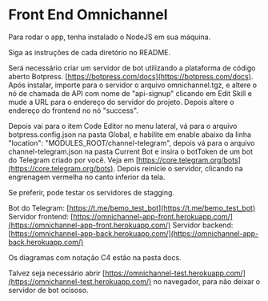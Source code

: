 # Front End Omnichannel

Para rodar o app, tenha instalado o NodeJS em sua máquina.

Siga as instruções de cada diretório no README.

Será necessário criar um servidor de bot utilizando a plataforma de código aberto Botpress. [https://botpress.com/docs](https://botpress.com/docs). Após instalar, importe para o servidor o arquivo omnichannel.tgz, e altere o nó de chamada de API com nome de "api-signup" clicando em Edit Skill e mude a URL para o endereço do servidor do projeto. Depois altere o endereço do frontend no nó "success".

Depois vai para o item Code Editor no menu lateral, vá para o arquivo botpress.config.json na pasta Global, e habilite em enable abaixo da linha "location": "MODULES_ROOT/channel-telegram", depois vá para o arquivo channel-telegram.json na pasta Current Bot e insira o botToken de um bot do Telegram criado por você. Veja em [https://core.telegram.org/bots](https://core.telegram.org/bots). Depois reinicie o servidor, clicando na engrenagem vermelha no canto inferior da tela.

Se preferir, pode testar os servidores de stagging.

Bot do Telegram: [https://t.me/bemo_test_bot](https://t.me/bemo_test_bot)
Servidor frontend: [https://omnichannel-app-front.herokuapp.com/](https://omnichannel-app-front.herokuapp.com/)
Servidor backend: [https://omnichannel-app-back.herokuapp.com/](https://omnichannel-app-back.herokuapp.com/)

Os diagramas com notação C4 estão na pasta docs.

Talvez seja necessário abrir [https://omnichannel-test.herokuapp.com/](https://omnichannel-test.herokuapp.com/) no navegador, para não deixar o servidor de bot ocisoso.